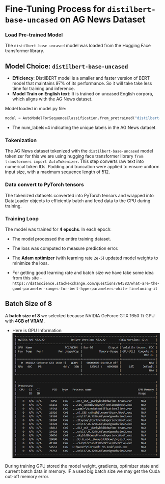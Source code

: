 # Fine-Tuning Process for `distilbert-base-uncased` on AG News Dataset

### Load Pre-trained Model

The `distilbert-base-uncased` model was loaded from the Hugging Face transformer library.

## Model Choice: `distilbert-base-uncased`

- **Efficiency**: DistilBERT model is a smaller and faster version of BERT model that maintains 97% of its performance. So it will take take less time for training and inference.
- **Model Train on English text**: It is trained on uncased English corpora, which aligns with the AG News dataset.

Model loaded in model.py file:

```python
model = AutoModelForSequenceClassification.from_pretrained("distilbert-base-uncased", num_labels=4)
```
- The num_labels=4 indicating the unique labels in the AG News dataset.


### Tokenization

The AG News dataset tokenized with the `distilbert-base-uncased` model tokenizer for this we are using hugging face transformer library `from transformers import AutoTokenizer`. 
This step converts raw text into numerical token IDs. Padding and truncation were applied to ensure uniform input size, with a maximum sequence length of 512.

### Data convert to PyTorch tensors

The tokenized datasets converted into PyTorch tensors and wrapped into DataLoader objects to efficiently batch and feed data to the GPU during training.

### Training Loop

The model was trained for **4 epochs**. In each epoch:

- The model processed the entire training dataset.
- The loss was computed to measure prediction error.
- The **Adam optimizer** (with learning rate `2e-5`) updated model weights to minimize the loss.

- For getting good learning rate and batch size we have take some idea from this site - `https://datascience.stackexchange.com/questions/64583/what-are-the-good-parameter-ranges-for-bert-hyperparameters-while-finetuning-it`


## Batch Size of 8

A **batch size of 8** we selected because NVIDIA GeForce GTX 1650 Ti GPU with **4GB of VRAM**. 

- Here is GPU Information ![GPU](GPU.png)

During training GPU stored the model weight, gradients, optimizer state and current batch data in memory. IF a used big batch size we may get the Cuda out-off memory error. 




